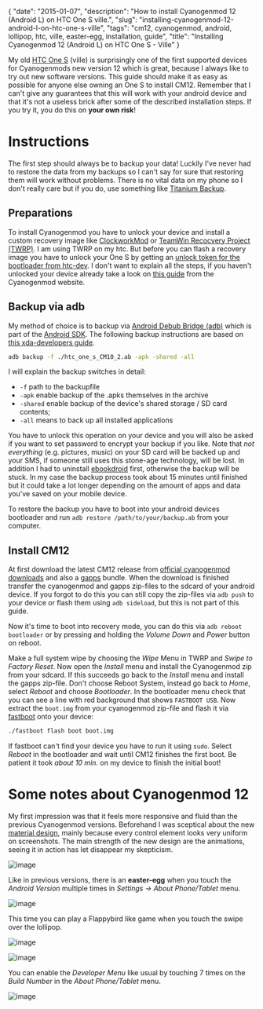 {
    "date": "2015-01-07",
    "description": "How to install Cyanogenmod 12 (Android L) on HTC One S ville.",
    "slug": "installing-cyanogenmod-12-android-l-on-htc-one-s-ville",
    "tags": "cm12, cyanogenmod, android, lollipop, htc, ville, easter-egg, installation, guide",
    "title": "Installing Cyanogenmod 12 (Android L) on HTC One S - Ville"
}

My old [HTC One S](http://en.wikipedia.org/wiki/HTC_One_S) (ville) is
surprisingly one of the first supported devices for Cyanogenmods new
version 12 which is great, because I always like to try out new software
versions. This guide should make it as easy as possible for anyone else
owning an One S to install CM12. Remember that I can't give any
guarantees that this will work with your android device and that it's
not a useless brick after some of the described installation steps. If
you try it, you do this on **your own risk**!

Instructions
============

The first step should always be to backup your data! Luckily I've never
had to restore the data from my backups so I can't say for sure that
restoring them will work without problems. There is no vital data on my
phone so I don't really care but if you do, use something like [Titanium
Backup](https://play.google.com/store/apps/details?id=com.keramidas.TitaniumBackupPro&hl=de).

Preparations
------------

To install Cyanogenmod you have to unlock your device and install a
custom recovery image like
[ClockworkMod](http://clockworkmod.com/rommanager) or [TeamWin Recocvery
Project (TWRP)](http://teamw.in/project/twrp2). I am using TWRP on my
htc. But before you can flash a recovery image you have to unlock your
One S by getting an [unlock token for the bootloader from
htc-dev](http://htcdev.com/bootloader/). I don't want to explain all the
steps, if you haven't unlocked your device already take a look on [this
guide](http://wiki.cyanogenmod.org/w/Install_CM_for_ville#Installing_CyanogenMod_from_recovery)
from the Cyanogenmod website.

Backup via adb
--------------

My method of choice is to backup via [Android Debub Bridge
(adb)](http://developer.android.com/tools/help/adb.html) which is part
of the [Android SDK](http://developer.android.com/sdk/index.html). The
following backup instructions are based on [this xda-developers
guide](http://forum.xda-developers.com/galaxy-nexus/general/guide-phone-backup-unlock-root-t1420351).

```bash
adb backup -f ./htc_one_s_CM10_2.ab -apk -shared -all
```

I will explain the backup switches in detail:

-   `-f` path to the backupfile
-   `-apk` enable backup of the .apks themselves in the archive
-   `-shared` enable backup of the device's shared storage / SD card
    contents;
-   `-all` means to back up all installed applications

You have to unlock this operation on your device and you will also be
asked if you want to set password to encrypt your backup if you like.
Note that *not everything* (e.g. pictures, music) on your SD card will
be backed up and your SMS, if someone still uses this stone-age
technology, will be lost. In addition I had to uninstall
[ebookdroid](https://play.google.com/store/apps/details?id=org.ebookdroid&hl=en)
first, otherwise the backup will be stuck. In my case the backup process
took about 15 minutes until finished but it could take a lot longer
depending on the amount of apps and data you've saved on your mobile
device.

To restore the backup you have to boot into your android devices
bootloader and run `adb restore /path/to/your/backup.ab` from your
computer.

Install CM12
------------

At first download the latest CM12 release from [official cyanogenmod
downloads](http://download.cyanogenmod.org/?device=ville) and also a
[gapps](http://forum.xda-developers.com/paranoid-android/general/gapps-official-to-date-pa-google-apps-t2943900)
bundle. When the download is finished transfer the cyanogenmod and gapps
zip-files to the sdcard of your android device. If you forgot to do this
you can still copy the zip-files via `adb push` to your device or flash
them using `adb sideload`, but this is not part of this guide.

Now it's time to boot into recovery mode, you can do this via
`adb reboot bootloader` or by pressing and holding the *Volume Down* and
*Power* button on reboot.

Make a full system wipe by choosing the *Wipe* Menu in TWRP and *Swipe
to Factory Reset*. Now open the *Install* menu and install the
Cyanogenmod zip from your sdcard. If this succeeds go back to the
*Install* menu and install the gapps zip-file. Don't choose Reboot
System, instead go back to *Home*, select *Reboot* and choose
*Bootloader*. In the bootloader menu check that you can see a line with
red background that shows `FASTBOOT USB`. Now extract the `boot.img`
from your cyanogenmod zip-file and flash it via
[fastboot](wiki.cyanogenmod.org/w/Doc:_fastboot_intro) onto your device:

```bash
./fastboot flash boot boot.img
```

If fastboot can't find your device you have to run it using `sudo`.
Select *Reboot* in the bootloader and wait until CM12 finishes the first
boot. Be patient it took *about 10 min.* on my device to finish the
initial boot!

Some notes about Cyanogenmod 12
===============================

My first impression was that it feels more responsive and fluid than the
previous Cyanogenmod versions. Beforehand I was sceptical about the new
[material
design](https://developer.android.com/design/material/index.html),
mainly because every control element looks very uniform on screenshots.
The main strength of the new design are the animations, seeing it in
action has let disappear my skepticism.

![image](/imgs/cm12-desktop.png)

Like in previous versions, there is an **easter-egg** when you touch the
*Android Version* multiple times in *Settings → About Phone/Tablet*
menu.

![image](/imgs/cm12-about_phone.png)

This time you can play a Flappybird like game when you touch the swipe
over the lollipop.

![image](/imgs/cm12-easter-egg_1.png)

![image](/imgs/cm12-easter-egg_2.png)

You can enable the *Developer Menu* like usual by touching 7 times on
the *Build Number* in the *About Phone/Tablet* menu.

![image](/imgs/cm12-developer_menu.png)
